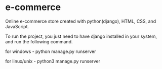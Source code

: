 # e-commerce
Online e-commerce store created with python(django),
HTML, CSS, and JavaScript.

To run the project, you just need to have django installed in your system, and run the following command.

for windows - python manage.py runserver

for linux/unix - python3 manage.py runserver
